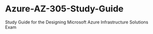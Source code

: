 # Azure-AZ-305-Study-Guide
Study Guide for the Designing Microsoft Azure Infrastructure Solutions Exam
